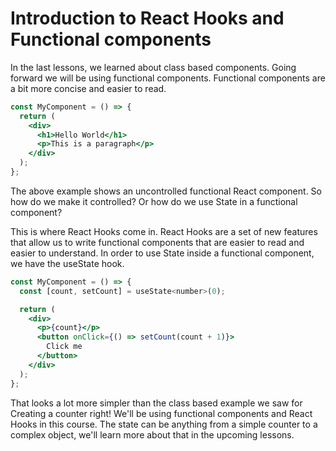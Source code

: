 # Introduction to React Hooks and Functional components

In the last lessons, we learned about class based components. Going forward we will be using functional components. Functional components are a bit more concise and easier to read.

```jsx
const MyComponent = () => {
  return (
    <div>
      <h1>Hello World</h1>
      <p>This is a paragraph</p>
    </div>
  );
};
```

The above example shows an uncontrolled functional React component. So how do we make it controlled? Or how do we use State in a functional component? 

This is where React Hooks come in. React Hooks are a set of new features that allow us to write functional components that are easier to read and easier to understand. In order to use State inside a functional component, we have the useState hook.

```jsx
const MyComponent = () => {
  const [count, setCount] = useState<number>(0);

  return (
    <div>
      <p>{count}</p>
      <button onClick={() => setCount(count + 1)}>
        Click me
      </button>
    </div>
  );
};
```

That looks a lot more simpler than the class based example we saw for Creating a counter right! We'll be using functional components and React Hooks in this course. The state can be anything from a simple counter to a complex object, we'll learn more about that in the upcoming lessons.